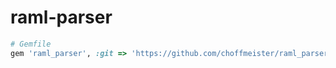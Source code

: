 # raml-parser

~~~ ruby
# Gemfile
gem 'raml_parser', :git => 'https://github.com/choffmeister/raml_parser.git', :branch => 'master'
~~~
